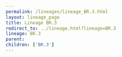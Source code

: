 ```yaml
---
permalink: /lineages/lineage_BR.3.html
layout: lineage_page
title: Lineage BR.3
redirect_to: ../lineage.html?lineage=BR.3
lineage: BR.3
parent: 
children: ['BR.3']
---
```

